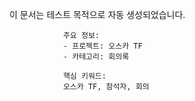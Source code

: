 이 문서는 테스트 목적으로 자동 생성되었습니다.
                
                주요 정보:
                - 프로젝트: 오스카 TF
                - 카테고리: 회의록
                
                핵심 키워드:
                오스카 TF, 참석자, 회의